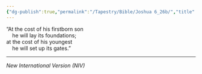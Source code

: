 ```yaml
---
{"dg-publish":true,"permalink":"/Tapestry/Bible/Joshua 6_26b/","title":"Joshua 6:26b","hide":true,"tags":["bible"],"dgHomeLink":true,"dgShowLocalGraph":true,"dgEnableSearch":true}
---
```



“At the cost of his firstborn son  
    he will lay its foundations;  
at the cost of his youngest  
    he will set up its gates.”

---
*New International Version (NIV)*